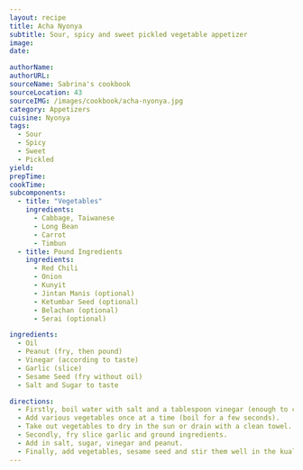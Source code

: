 ```yaml
---
layout: recipe
title: Acha Nyonya
subtitle: Sour, spicy and sweet pickled vegetable appetizer
image:
date:

authorName:
authorURL:
sourceName: Sabrina's cookbook
sourceLocation: 43
sourceIMG: /images/cookbook/acha-nyonya.jpg
category: Appetizers
cuisine: Nyonya
tags:
  - Sour
  - Spicy
  - Sweet
  - Pickled
yield:
prepTime:
cookTime:
subcomponents:
  - title: "Vegetables"
    ingredients:
      - Cabbage, Taiwanese
      - Long Bean
      - Carrot
      - Timbun
  - title: Pound Ingredients
    ingredients:
      - Red Chili
      - Onion
      - Kunyit
      - Jintan Manis (optional)
      - Ketumbar Seed (optional)
      - Belachan (optional)
      - Serai (optional)

ingredients:
  - Oil
  - Peanut (fry, then pound)
  - Vinegar (according to taste)
  - Garlic (slice)
  - Sesame Seed (fry without oil)
  - Salt and Sugar to taste

directions:
  - Firstly, boil water with salt and a tablespoon vinegar (enough to cover vegetable).
  - Add various vegetables once at a time (boil for a few seconds).
  - Take out vegetables to dry in the sun or drain with a clean towel.
  - Secondly, fry slice garlic and ground ingredients.
  - Add in salt, sugar, vinegar and peanut.
  - Finally, add vegetables, sesame seed and stir them well in the kuali.
---
```

